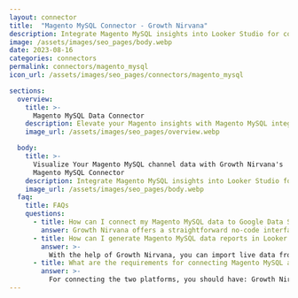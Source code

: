 ```yaml
---
layout: connector
title:  "Magento MySQL Connector - Growth Nirvana"
description: Integrate Magento MySQL insights into Looker Studio for comprehensive e-commerce analytics that guide your digital retail strategies.
image: /assets/images/seo_pages/body.webp
date: 2023-08-16
categories: connectors
permalink: connectors/magento_mysql
icon_url: /assets/images/seo_pages/connectors/magento_mysql

sections:
  overview:
    title: >-
      Magento MySQL Data Connector
    description: Elevate your Magento insights with Magento MySQL integration. Seamlessly merge e-commerce data from Magento MySQL with Looker Studio's analytical capabilities, unlocking insights that drive sales strategies, customer experiences, and operational excellence.
    image_url: /assets/images/seo_pages/overview.webp

  body:
    title: >-
      Visualize Your Magento MySQL channel data with Growth Nirvana's
      Magento MySQL Connector
    description: Integrate Magento MySQL insights into Looker Studio for comprehensive e-commerce analytics that guide your digital retail strategies.
    image_url: /assets/images/seo_pages/body.webp
  faq:
    title: FAQs
    questions:
      - title: How can I connect my Magento MySQL data to Google Data Studio/Looker Studio?
        answer: Growth Nirvana offers a straightforward no-code interface to connect to Magento MySQL data sources.
      - title: How can I generate Magento MySQL data reports in Looker Studio?
        answer: >-
          With the help of Growth Nirvana, you can import live data from Magento MySQL into Looker Studio. These data can be viewed in charts, tables, and dashboards to generate branded reports that can be shared instantly.
      - title: What are the requirements for connecting Magento MySQL and Looker Studio?
        answer: >-
          For connecting the two platforms, you should have: Growth Nirvana Account and Magento MySQL Ads Account
---
```

